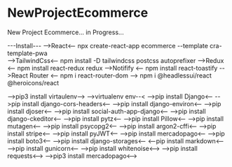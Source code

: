 # NewProjectEcommerce

New Project Ecommerce... in Progress...

---Install---
-->React<-- npx create-react-app ecommerce --template cra-template-pwa  
-->TailwindCss<-- npm install -D tailwindcss postcss autoprefixer
-->Redux <-- npm install react-redux redux
-->Notifify <-- npm install react-toastify
-->React Router <-- npm i react-router-dom
--> npm i @headlessui/react @heroicons/react

-->pip3 install virtaulenv-->
-->virtualenv env--<
-->pip install Django<--
-->pip install django-cors-headers<--
-->pip install django-environ<--
-->pip install djoser<--
-->pip install social-auth-app-django<--
-->pip install django-ckeditor<--
-->pip install pytz<--
-->pip install Pillow<--
-->pip install mutagen<--
-->pip install psycopg2<--
-->pip install argon2-cffi<--
-->pip install stripe<--
-->pip install pyJWT<--
-->pip install mercadopago<--
-->pip install boto3<--
-->pip install django-storages<--
<--pip install markdown<--
-->pip install gunicorn<--
-->pip install whitenoise<-->
-->pip install requests<-->
-->pip3 install mercadopago<-->
